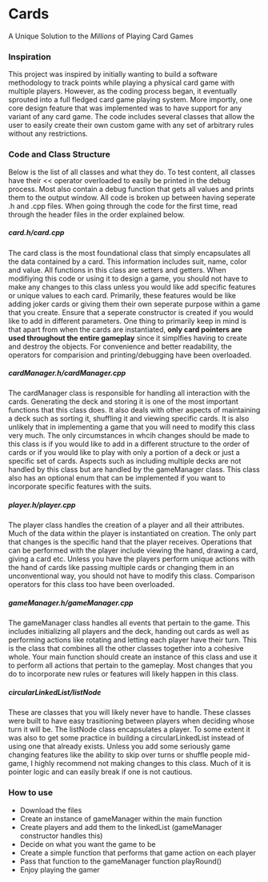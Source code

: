 # Cards
A Unique Solution to the *Millions* of Playing Card Games
### Inspiration
This project was inspired by initially wanting to build a software methodology to track points while playing a physical card game with multiple players. However, as the coding process began, it eventually sprouted into a full fledged card game playing system. More importly, one core design feature that was implemented was to have support for any variant of any card game. The code includes several classes that allow the user to easily create their own custom game with any set of arbitrary rules without any restrictions. 
### Code and Class Structure
Below is the list of all classes and what they do. To test content, all classes have their << operator overloaded to easily be printed in the debug process. Most also contain a debug function that gets all values and prints them to the output window. All code is broken up between having seperate .h and .cpp files. When going through the code for the first time, read through the header files in the order explained below.
##### card.h/card.cpp
The card class is the most foundational class that simply encapsulates all the data contained by a card. This information includes suit, name, color and value. All functions in this class are setters and getters. When modifiying this code or using it to design a game, you should not have to make any changes to this class unless you would like add specific features or unique values to each card. Primarily, these features would be like adding joker cards or giving them their own seperate purpose within a game that you create. Ensure that a seperate constructor is created if you would like to add in different parameters. One thing to primarily keep in mind is that apart from when the cards are instantiated, **only card pointers are used throughout the entire gameplay** since it simplfies having to create and destroy the objects. For convenience and better readability, the operators for comparision and printing/debugging have been overloaded.
##### cardManager.h/cardManager.cpp
The cardManager class is responsible for handling all interaction with the cards. Generating the deck and storing it is one of the most important functions that this class does. It also deals with other aspects of maintaining a deck such as sorting it, shuffling it and viewing specific cards. It is also unlikely that in implementing a game that you will need to modify this class very much. The only circumstances in whcih changes should be made to this class is if you would like to add in a different structure to the order of cards or if you would like to play with only a portion of a deck or just a specific set of cards. Aspects such as including multiple decks are not handled by this class but are handled by the gameManager class. This class also has an optional enum that can be implemented if you want to incorporate specific features with the suits. 
##### player.h/player.cpp
The player class handles the creation of a player and all their attributes. Much of the data within the player is instantiated on creation. The only part that changes is the specific hand that the player receives. Operations that can be performed with the player include viewing the hand, drawing a card, giving a card etc. Unless you have the players perform unique actions with the hand of cards like passing multiple cards or changing them in an unconventional way, you should not have to modify this class. Comparison operators for this class too have been overloaded.
##### gameManager.h/gameManager.cpp
The gameManager class handles all events that pertain to the game. This includes initializing all players and the deck, handing out cards as well as performing actions like rotating and letting each player have their turn. This is the class that combines all the other classes together into a cohesive whole. Your main function should create an instance of this class and use it to perform all actions that pertain to the gameplay. Most changes that you do to incorporate new rules or features will likely happen in this class. 
##### circularLinkedList/listNode
These are classes that you will likely never have to handle. These classes were built to have easy trasitioning between players when deciding whose turn it will be. The listNode class encapsulates a player. To some extent it was also to get some practice in building a circularLinkedList instead of using one that already exists. Unless you add some seriously game changing features like the ability to skip over turns or shuffle people mid-game, I highly recommend not making changes to this class. Much of it is pointer logic and can easily break if one is not cautious. 
### How to use
- Download the files
- Create an instance of gameManager within the main function
- Create players and add them to the linkedList (gameManager constructor handles this)
- Decide on what you want the game to be
- Create a simple function that performs that game action on each player
- Pass that function to the gameManager function playRound()
- Enjoy playing the gamer
